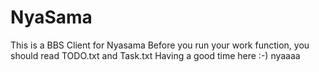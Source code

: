 NyaSama
=======
This is a BBS Client for Nyasama
Before you run your work function, you should read TODO.txt and Task.txt
Having a good time here :-)
nyaaaa

